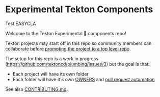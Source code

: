# Experimental Tekton Components

Test EASYCLA

Welcome to the Tekton Experimental 🧪  components repo!

Tekton projects may start off in this repo so community members can
collaborate before
[promoting the project to a top level repo](https://github.com/tektoncd/community/blob/master/process.md#promotion-from-experimental-to-top-level-repo).

The setup for this repo is a work in progress (https://github.com/tektoncd/plumbing/issues/3)
but the goal is that:

- Each project will have its own folder
- Each folder will have it's own [OWNERS](https://github.com/tektoncd/community/blob/master/process.md#OWNERS)
  and [pull request automation](https://github.com/tektoncd/community/blob/master/process.md#reviews)

See also [CONTRIBUTING.md](CONTRIBUTING.md).
